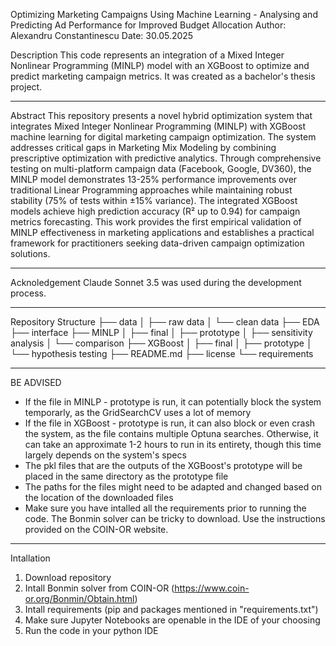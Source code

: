 Optimizing Marketing Campaigns Using Machine Learning - Analysing and Predicting Ad Performance for Improved Budget Allocation
Author: Alexandru Constantinescu
Date: 30.05.2025

Description
This code represents an integration of a Mixed Integer Nonlinear Programming (MINLP) model with an XGBoost to optimize and predict marketing campaign metrics. It was created as a bachelor's thesis project.

---------------

Abstract
This repository presents a novel hybrid optimization system that integrates Mixed Integer Nonlinear Programming (MINLP) with XGBoost machine learning for digital marketing campaign optimization. The system addresses critical gaps in Marketing Mix Modeling by combining prescriptive optimization with predictive analytics. Through comprehensive testing on multi-platform campaign data (Facebook, Google, DV360), the MINLP model demonstrates 13-25% performance improvements over traditional Linear Programming approaches while maintaining robust stability (75% of tests within ±15% variance). The integrated XGBoost models achieve high prediction accuracy (R² up to 0.94) for campaign metrics forecasting. This work provides the first empirical validation of MINLP effectiveness in marketing applications and establishes a practical framework for practitioners seeking data-driven campaign optimization solutions.

---------------

Acknoledgement
Claude Sonnet 3.5 was used during the development process.

---------------

Repository Structure
├── data
│	├── raw data
│	└── clean data
├── EDA
├── interface
├── MINLP
│	├── final
│	├── prototype
│	├── sensitivity analysis
│	└── comparison
├── XGBoost
│	├── final
│	├── prototype
│	└── hypothesis testing
├── README.md
├── license 
└── requirements	

---------------

BE ADVISED
- If the file in MINLP - prototype is run, it can potentially block the system temporarly, as
the GridSearchCV uses a lot of memory
- If the file in XGBoost - prototype is run, it can also block or even crash the system, as
the file contains multiple Optuna searches. Otherwise, it can take an approximate 1-2 hours to 
run in its entirety, though this time largely depends on the system's specs 
- The pkl files that are the outputs of the XGBoost's prototype will be placed in the same directory
as the prototype file 
- The paths for the files might need to be adapted and changed based on the location of the downloaded
files
- Make sure you have intalled all the requirements prior to running the code. The Bonmin solver can be tricky
to download. Use the instructions provided on the COIN-OR website.
---------------

Intallation
1. Download repository
2. Intall Bonmin solver from COIN-OR (https://www.coin-or.org/Bonmin/Obtain.html)
3. Intall requirements (pip and packages mentioned in "requirements.txt")
4. Make sure Jupyter Notebooks are openable in the IDE of your choosing
5. Run the code in your python IDE

